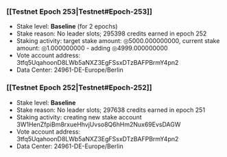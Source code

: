 ### [[Testnet Epoch 253|Testnet#Epoch-253]]
* Stake level: **Baseline** (for 2 epochs)
* Stake reason: No leader slots; 295398 credits earned in epoch 252
* Staking activity: target stake amount: ◎5000.000000000, current stake amount: ◎1.000000000 - adding ◎4999.000000000
* Vote account address: 3tfq5UqahoonD8LWb5aNXZ3EgFSsxDTzBAFPBrmY4pn2
* Data Center: 24961-DE-Europe/Berlin
### [[Testnet Epoch 252|Testnet#Epoch-252]]
* Stake level: **Baseline**
* Stake reason: No leader slots; 297638 credits earned in epoch 251
* Staking activity: creating new stake account 3W1HenZfpiBm8rxueHhvjUvso8Q6hHm2Nux69EvsDAGW
* Vote account address: 3tfq5UqahoonD8LWb5aNXZ3EgFSsxDTzBAFPBrmY4pn2
* Data Center: 24961-DE-Europe/Berlin